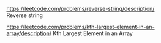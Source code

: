 https://leetcode.com/problems/reverse-string/description/   
Reverse string

https://leetcode.com/problems/kth-largest-element-in-an-array/description/
Kth Largest Element in an Array
